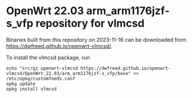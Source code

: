 OpenWrt 22.03 arm_arm1176jzf-s_vfp repository for vlmcsd
========

Binaries built from this repository on 2023-11-16 can be downloaded from <https://dwfreed.github.io/openwrt-vlmcsd/>.

To install the vlmcsd package, run

```
echo "src/gz openwrt-vlmcsd https://dwfreed.github.io/openwrt-vlmcsd/OpenWrt_22.03/arm_arm1176jzf-s_vfp/base" >> /etc/opkg/customfeeds.conf
opkg update
opkg install vlmcsd
```
